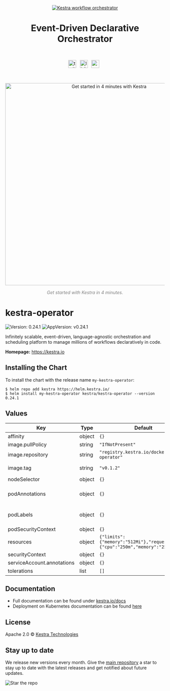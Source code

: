 <p align="center">
  <a href="https://www.kestra.io">
    <img src="https://kestra.io/banner.png"  alt="Kestra workflow orchestrator" />
  </a>
</p>

<h1 align="center" style="border-bottom: none">
    Event-Driven Declarative Orchestrator
</h1>

<br />

<p align="center">
    <a href="https://twitter.com/kestra_io"><img height="25" src="https://kestra.io/twitter.svg" alt="twitter" /></a> &nbsp;
    <a href="https://www.linkedin.com/company/kestra/"><img height="25" src="https://kestra.io/linkedin.svg" alt="linkedin" /></a> &nbsp;
<a href="https://www.youtube.com/@kestra-io"><img height="25" src="https://kestra.io/youtube.svg" alt="youtube" /></a> &nbsp;
</p>

<br />
<p align="center">
    <a href="https://go.kestra.io/video/product-overview" target="_blank">
        <img src="https://kestra.io/startvideo.png" alt="Get started in 4 minutes with Kestra" width="640px" />
    </a>
</p>
<p align="center" style="color:grey;"><i>Get started with Kestra in 4 minutes.</i></p>

# kestra-operator

![Version: 0.24.1](https://img.shields.io/badge/Version-0.24.1-informational?style=flat-square) ![AppVersion: v0.24.1](https://img.shields.io/badge/AppVersion-v0.24.1-informational?style=flat-square)

Infinitely scalable, event-driven, language-agnostic orchestration and scheduling platform to manage millions of workflows declaratively in code.

**Homepage:** <https://kestra.io>

## Installing the Chart

To install the chart with the release name `my-kestra-operator`:

```console
$ helm repo add kestra https://helm.kestra.io/
$ helm install my-kestra-operator kestra/kestra-operator --version 0.24.1
```

## Values

| Key | Type | Default | Description |
|-----|------|---------|-------------|
| affinity | object | `{}` |  |
| image.pullPolicy | string | `"IfNotPresent"` | This sets the pull policy for images. |
| image.repository | string | `"registry.kestra.io/docker/kestra-operator"` |  |
| image.tag | string | `"v0.1.2"` | Overrides the image tag whose default is the chart appVersion. |
| nodeSelector | object | `{}` |  |
| podAnnotations | object | `{}` | For more information checkout: https://kubernetes.io/docs/concepts/overview/working-with-objects/annotations/ |
| podLabels | object | `{}` | For more information checkout: https://kubernetes.io/docs/concepts/overview/working-with-objects/labels/ |
| podSecurityContext | object | `{}` |  |
| resources | object | `{"limits":{"memory":"512Mi"},"requests":{"cpu":"250m","memory":"256Mi"}}` | Resource requests and limits for the container |
| securityContext | object | `{}` |  |
| serviceAccount.annotations | object | `{}` | Annotations to add to the service account |
| tolerations | list | `[]` |  |

## Documentation
* Full documentation can be found under [kestra.io/docs](https://kestra.io/docs)
* Deployment on Kubernetes documentation can be found [here](https://kestra.io/docs/installation/kubernetes)

## License
Apache 2.0 © [Kestra Technologies](https://kestra.io)

## Stay up to date

We release new versions every month. Give the [main repository](https://github.com/kestra-io/kestra) a star to stay up to date with the latest releases and get notified about future updates.

![Star the repo](https://kestra.io/star.gif)
